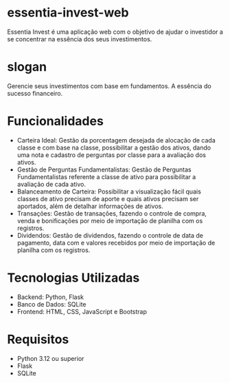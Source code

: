 # essentia-invest-web
Essentia Invest é uma aplicação web com o objetivo de ajudar o investidor a se concentrar na essência dos seus investimentos.

# slogan
Gerencie seus investimentos com base em fundamentos. A essência do sucesso financeiro.

# Funcionalidades
- Carteira Ideal: Gestão da porcentagem desejada de alocação de cada classe e com base na classe, possibilitar a gestão dos ativos, dando uma nota e cadastro de perguntas por classe para a avaliação dos ativos.
- Gestão de Perguntas Fundamentalistas: Gestão de Perguntas Fundamentalistas referente a classe de ativo para possibilitar a avaliação de cada ativo.
- Balanceamento de Carteira: Possibilitar a visualização fácil quais classes de ativo precisam de aporte e quais ativos precisam ser aportados, além de detalhar informações de ativos.
- Transações: Gestão de transações, fazendo o controle de compra, venda e bonificações por meio de importação de planilha com os registros.
- Dividendos: Gestão de dividendos, fazendo o controle de data de pagamento, data com e valores recebidos por meio de importação de planilha com os registros.

# Tecnologias Utilizadas
- Backend: Python, Flask
- Banco de Dados: SQLite
- Frontend: HTML, CSS, JavaScript e Bootstrap

# Requisitos
- Python 3.12 ou superior
- Flask
- SQLite
